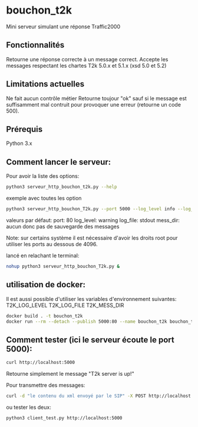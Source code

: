 # bouchon_t2k
Mini serveur simulant une réponse Traffic2000

## Fonctionnalités
Retourne une réponse correcte à un message correct.
Accepte les messages respectant les chartes T2k 5.0.x et 5.1.x (xsd 5.0 et 5.2)

## Limitations actuelles
Ne fait aucun contrôle métier
Retourne toujour "ok" sauf si le message est suffisamment mal contruit pour provoquer une erreur (retourne un code 500).

## Prérequis
Python 3.x

## Comment lancer le serveur:
Pour avoir la liste des options:
```bash
python3 serveur_http_bouchon_t2k.py --help 
```

exemple avec toutes les option
```bash
python3 serveur_http_bouchon_T2k.py --port 5000 --log_level info --log_file /var/log/t2k/t2k.log --mess_dir /var/data/messages
```
valeurs par défaut:
port: 80
log_level: warning
log_file: stdout
mess_dir: aucun donc pas de sauvegarde des messages

Note: sur certains système il est nécessaire d'avoir les droits root pour utiliser les ports au dessous de 4096.

lancé en relachant le terminal:
```bash
nohup python3 serveur_http_bouchon_T2k.py &
```

## utilisation de docker:
Il est aussi possible d'utiliser les variables d'environnement suivantes:
T2K_LOG_LEVEL
T2K_LOG_FILE
T2K_MESS_DIR

```bash
docker build . -t bouchon_t2k
docker run --rm --detach --publish 5000:80 --name bouchon_t2k bouchon_t2k
```

## Comment tester (ici le serveur écoute le port 5000):
```bash
curl http://localhost:5000
```
Retourne simplement le message "T2k server is up!"

Pour transmettre des messages:
```bash
curl -d "le contenu du xml envoyé par le SIP" -X POST http://localhost:5000
```

ou tester les deux:
```bash
python3 client_test.py http://localhost:5000
```
